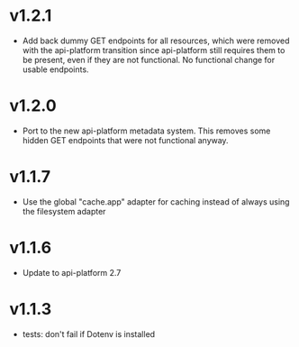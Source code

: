 # v1.2.1

* Add back dummy GET endpoints for all resources, which were removed with the api-platform transition since api-platform still requires them to be present, even if they are not functional. No functional change for usable endpoints.

# v1.2.0

* Port to the new api-platform metadata system. This removes some hidden GET endpoints that were not functional anyway.

# v1.1.7

* Use the global "cache.app" adapter for caching instead of always using the filesystem adapter

# v1.1.6

* Update to api-platform 2.7

# v1.1.3

* tests: don't fail if Dotenv is installed